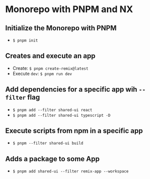# Monorepo with PNPM and NX

## Initialize the Monorepo with PNPM
- `$ pnpm init`

## Creates and execute an app
- Create: `$ pnpm create-remix@latest`
- Execute `dev`: `$ pnpm run dev`

## Add dependencies for a specific app wih `--filter` flag
- `$ pnpm add --filter shared-ui react`
- `$ pnpm add --filter shared-ui typescript -D`

## Execute scripts from npm in a specific app
- `$ pnpm --filter shared-ui build`

## Adds a package to some App
- `$ pnpm add shared-ui --filter remix-app --workspace`